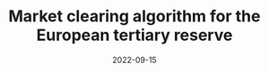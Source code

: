 ---
title: "Market clearing algorithm for the European tertiary reserve"
date: "2022-09-15"
slug: "TERRE"
summary: "Implementation and validation of the TERRE auction clearing algorithm"
link: "https://www.entsoe.eu/network_codes/eb/terre/"
picture: "../images/seattle.jpg"
---